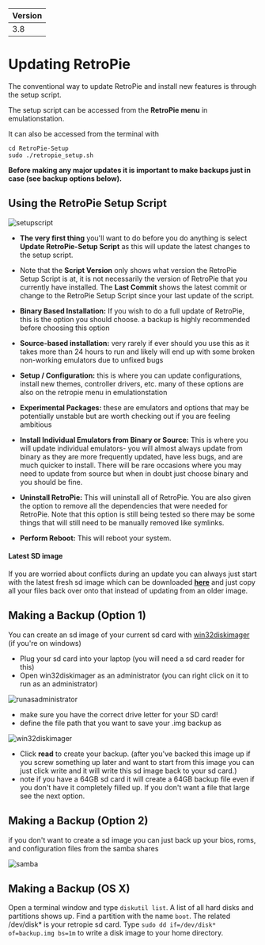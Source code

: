 |Version|
|---|
|3.8|

# Updating RetroPie

The conventional way to update RetroPie and install new features is through the setup script. 

The setup script can be accessed from the **RetroPie menu** in emulationstation. 

It can also be accessed from the terminal with 
```
cd RetroPie-Setup
sudo ./retropie_setup.sh
```

**Before making any major updates it is important to make backups just in case (see backup options below).**

## Using the RetroPie Setup Script

![setupscript](https://cloud.githubusercontent.com/assets/10035308/13228202/e3f20a02-d957-11e5-9b10-3e3dc7da2bac.png)

- **The very first thing** you'll want to do before you do anything is select **Update RetroPie-Setup Script** as this will update the latest changes to the setup script.

- Note that the **Script Version** only shows what version the RetroPie Setup Script is at, it is not necessarily the version of RetroPie that you currently have installed. The **Last Commit** shows the latest commit or change to the RetroPie Setup Script since your last update of the script.

- **Binary Based Installation:** If you wish to do a full update of RetroPie, this is the option you should choose. a backup is highly recommended before choosing this option

- **Source-based installation:** very rarely if ever should you use this as it takes more than 24 hours to run and likely will end up with some broken non-working emulators due to unfixed bugs

- **Setup / Configuration:** this is where you can update configurations, install new themes, controller drivers, etc. many of these options are also on the retropie menu in emulationstation

- **Experimental Packages:** these are emulators and options that may be potentially unstable but are worth checking out if you are feeling ambitious

- **Install Individual Emulators from Binary or Source:** This is where you will update individual emulators- you will almost always update from binary as they are more frequently updated, have less bugs, and are much quicker to install. There will be rare occasions where you may need to update from source but when in doubt just choose binary and you should be fine. 

- **Uninstall RetroPie:** This will uninstall all of RetroPie. You are also given the option to remove all the dependencies that were needed for RetroPie. Note that this option is still being tested so there may be some things that will still need to be manually removed like symlinks.

- **Perform Reboot:** This will reboot your system.

#### Latest SD image

If you are worried about conflicts during an update you can always just start with the latest fresh sd image which can be downloaded [**here**](https://github.com/RetroPie/RetroPie-Setup/releases) and just copy all your files back over onto that instead of updating from an older image.

## Making a Backup (Option 1)

You can create an sd image of your current sd card with [win32diskimager](http://sourceforge.net/projects/win32diskimager/files/Archive/) (if you're on windows)

- Plug your sd card into your laptop (you will need a sd card reader for this)
- Open win32diskimager as an administrator (you can right click on it to run as an administrator)

![runasadministrator](https://cloud.githubusercontent.com/assets/10035308/10266141/babb3420-6a0c-11e5-9f20-c26297b9fbbf.png)

- make sure you have the correct drive letter for your SD card! 
- define the file path that you want to save your .img backup as

![win32diskimager](https://cloud.githubusercontent.com/assets/10035308/10266156/79baadf6-6a0d-11e5-9c98-62211328c68a.png)

- Click **read** to create your backup. (after you've backed this image up if you screw something up later and want to start from this image you can just click write and it will write this sd image back to your sd card.)
- note if you have a 64GB sd card it will create a 64GB backup file even if you don't have it completely filled up. If you don't want a file that large see the next option.   

## Making a Backup (Option 2)

if you don't want to create a sd image you can just back up your bios, roms, and configuration files from the samba shares

![samba](https://cloud.githubusercontent.com/assets/10035308/12865893/d2eab264-cc77-11e5-9ec6-003e13322a5a.png)

## Making a Backup (OS X)

Open a terminal window and type `diskutil list`. A list of all hard disks and partitions shows up. Find a partition with the name `boot`. The related /dev/disk* is your retropie sd card. Type `sudo dd if=/dev/disk* of=backup.img bs=1m` to write a disk image to your home directory.